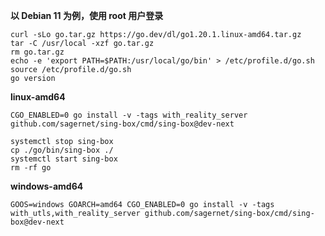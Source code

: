 **以 Debian 11 为例，使用 root 用户登录**

```
curl -sLo go.tar.gz https://go.dev/dl/go1.20.1.linux-amd64.tar.gz
tar -C /usr/local -xzf go.tar.gz
rm go.tar.gz
echo -e 'export PATH=$PATH:/usr/local/go/bin' > /etc/profile.d/go.sh
source /etc/profile.d/go.sh
go version
```

**linux-amd64**

```
CGO_ENABLED=0 go install -v -tags with_reality_server github.com/sagernet/sing-box/cmd/sing-box@dev-next
```

```
systemctl stop sing-box
cp ./go/bin/sing-box ./
systemctl start sing-box
rm -rf go
```


**windows-amd64**

```
GOOS=windows GOARCH=amd64 CGO_ENABLED=0 go install -v -tags with_utls,with_reality_server github.com/sagernet/sing-box/cmd/sing-box@dev-next
```
